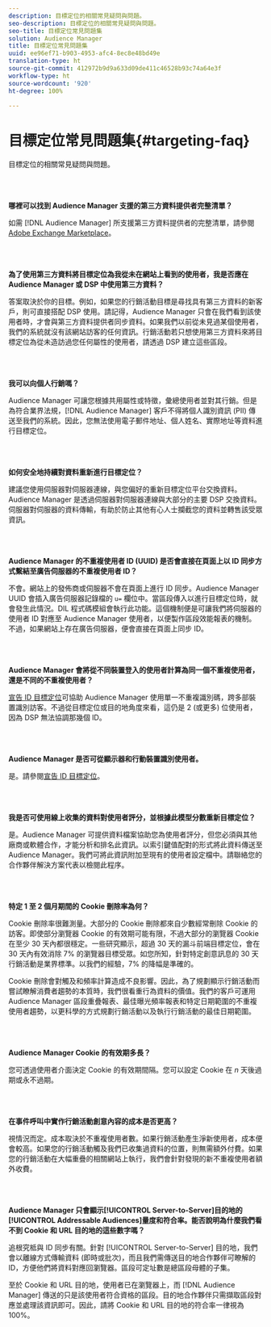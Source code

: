```yaml
---
description: 目標定位的相關常見疑問與問題。
seo-description: 目標定位的相關常見疑問與問題。
seo-title: 目標定位常見問題集
solution: Audience Manager
title: 目標定位常見問題集
uuid: ee96ef71-b903-4953-afc4-8ec8e48bd49e
translation-type: ht
source-git-commit: 412972b9d9a633d09de411c46528b93c74a64e3f
workflow-type: ht
source-wordcount: '920'
ht-degree: 100%

---
```



# 目標定位常見問題集{#targeting-faq}

目標定位的相關常見疑問與問題。

<br> 

<!-- 

faq_targeting.xml

 -->

**哪裡可以找到 Audience Manager 支援的第三方資料提供者完整清單？**

如需 [!DNL Audience Manager] 所支援第三方資料提供者的完整清單，請參閱 [Adobe Exchange Marketplace](https://exchange.adobe.com/experiencecloud.html)。

<br> 

**為了使用第三方資料將目標定位為我從未在網站上看到的使用者，我是否應在 Audience Manager 或 DSP 中使用第三方資料？**

答案取決於你的目標。例如，如果您的行銷活動目標是尋找具有第三方資料的新客戶，則可直接搭配 DSP 使用。請記得，Audience Manager 只會在我們看到該使用者時，才會與第三方資料提供者同步資料。如果我們以前從未見過某個使用者，我們的系統就沒有該網站訪客的任何資訊。行銷活動若只想使用第三方資料來將目標定位為從未造訪過您任何屬性的使用者，請透過 DSP 建立這些區段。

<br> 

**我可以向個人行銷嗎？**

Audience Manager 可讓您根據共用屬性或特徵，彙總使用者並對其行銷。但是為符合業界法規，[!DNL Audience Manager] 客戶不得將個人識別資訊 (PII) 傳送至我們的系統。因此，您無法使用電子郵件地址、個人姓名、實際地址等資料進行目標定位。

<br> 

**如何安全地持續對資料重新進行目標定位？**

建議您使用伺服器對伺服器連線，與您偏好的重新目標定位平台交換資料。Audience Manager 是透過伺服器對伺服器連線與大部分的主要 DSP 交換資料。伺服器對伺服器的資料傳輸，有助於防止其他有心人士攔截您的資料並轉售該受眾資訊。

<br> 

**Audience Manager 的不重複使用者 ID (UUID) 是否會直接在頁面上以 ID 同步方式繫結至廣告伺服器的不重複使用者 ID？**

不會。網站上的發佈商或伺服器不會在頁面上進行 ID 同步。Audience Manager UUID 會插入廣告伺服器記錄檔的 `u=` 欄位中。當區段傳入以進行目標定位時，就會發生此情況。DIL 程式碼模組會執行此功能。這個機制便是可讓我們將伺服器的使用者 ID 對應至 Audience Manager 使用者，以便製作區段效能報表的機制。不過，如果網站上存在廣告伺服器，便會直接在頁面上同步 ID。

<br> 

**Audience Manager 會將從不同裝置登入的使用者計算為同一個不重複使用者，還是不同的不重複使用者？**

[宣告 ID 目標定位](../features/declared-ids.md#declared-id-targeting)可協助 Audience Manager 使用單一不重複識別碼，跨多部裝置識別訪客。不過從目標定位或目的地角度來看，這仍是 2 (或更多) 位使用者，因為 DSP 無法協調那幾個 ID。

<br> 

**Audience Manager 是否可從顯示器和行動裝置識別使用者。**

是。請參閱[宣告 ID 目標定位](../features/declared-ids.md#declared-id-targeting)。

<br> 

**我是否可使用線上收集的資料對使用者評分，並根據此模型分數重新目標定位？**

是。Audience Manager 可提供資料檔案協助您為使用者評分，但您必須與其他廠商或軟體合作，才能分析和排名此資訊。以索引鍵值配對的形式將此資料傳送至 Audience Manager。我們可將此資訊附加至現有的使用者設定檔中。請聯絡您的合作夥伴解決方案代表以檢閱此程序。

<br> 

**特定 1 至 2 個月期間的 Cookie 刪除率為何？**

Cookie 刪除率很難測量。大部分的 Cookie 刪除都來自少數經常刪除 Cookie 的訪客。即使部分瀏覽器 Cookie 的有效期可能有限，不過大部分的瀏覽器 Cookie 在至少 30 天內都很穩定。一些研究顯示，超過 30 天的漏斗前端目標定位，會在 30 天內有效消除 7% 的瀏覽器目標受眾。如您所知，針對特定創意訊息的 30 天行銷活動是業界標準。以我們的經驗，7% 的降幅是準確的。

Cookie 刪除會對觸及和頻率計算造成不良影響。因此，為了規劃顯示行銷活動而嘗試瞭解消費者趨勢的本質時，我們很看重行為資料的價值。我們的客戶可運用 Audience Manager 區段重疊報表、最佳曝光頻率報表和特定日期範圍的不重複使用者趨勢，以更科學的方式規劃行銷活動以及執行行銷活動的最佳日期範圍。

<br> 

**Audience Manager Cookie 的有效期多長？**

您可透過使用者介面決定 Cookie 的有效期間隔。您可以設定 Cookie 在 *n* 天後過期或永不過期。

<br> 

**在事件呼叫中實作行銷活動創意內容的成本是否更高？**

視情況而定。成本取決於不重複使用者數。如果行銷活動產生淨新使用者，成本便會較高。如果您的行銷活動觸及我們已收集過資料的位置，則無需額外付費。如果您的行銷活動在大幅重疊的相關網站上執行，我們會針對發現的新不重複使用者額外收費。

<br> 

**Audience Manager 只會顯示[!UICONTROL Server-to-Server]目的地的[!UICONTROL Addressable Audiences]量度和符合率。能否說明為什麼我們看不到 Cookie 和 URL 目的地的這些數字嗎？**

追根究柢與 ID 同步有關。針對 [!UICONTROL Server-to-Server] 目的地，我們會以離線方式傳輸資料 (即時或批次)，而且我們需傳送目的地合作夥伴可瞭解的 ID，方便他們將資料對應回瀏覽器。區段可定址數是總區段母體的子集。

至於 Cookie 和 URL 目的地，使用者已在瀏覽器上，而 [!DNL Audience Manager] 傳送的只是該使用者符合資格的區段。目的地合作夥伴只需擷取區段對應並處理該資訊即可。因此，請將 Cookie 和 URL 目的地的符合率一律視為 100%。
